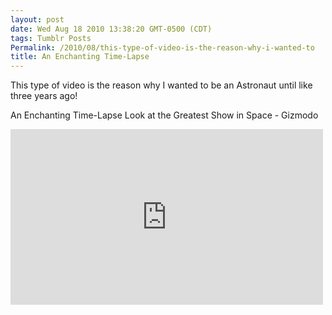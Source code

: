 ```yaml
---
layout: post
date: Wed Aug 18 2010 13:38:20 GMT-0500 (CDT)
tags: Tumblr Posts
Permalink: /2010/08/this-type-of-video-is-the-reason-why-i-wanted-to
title: An Enchanting Time-Lapse
---
```


This type of video is the reason why I wanted to be an Astronaut until like three years ago!

An Enchanting Time-Lapse Look at the Greatest Show in Space - Gizmodo

<iframe src="https://player.vimeo.com/video/14173983?title=0&amp;byline=0&amp;portrait=0" width="500" height="281" frameborder="0" title="Joshua Tree Under the Milky Way" webkitallowfullscreen="" mozallowfullscreen="" allowfullscreen=""></iframe>
